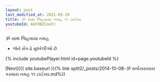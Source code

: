 ```yaml
---
layout: post
last_modified_at: 2021-03-29
title: ૐ સાથ જિહવાયા નમહ ૧૧ ટાઈમ્સ
youtubeId: AbFOBZCooFc
---
```

 
 
 ૐ સાથ જિહવાયા નમહ  
 
 -  જેને સેંકડો મુશ્કેલીઓ છે 
 
  
 
  
 
 
 
 
 
 


{% include youtubePlayer.html id=page.youtubeId %}
 
[Next]({{ site.baseurl }}{% link  split2/_posts/2014-10-08-ૐ સર્વાસરાયાય કરમાય નમહ ૧૧ ટાઈમ્સ.md%})
 
